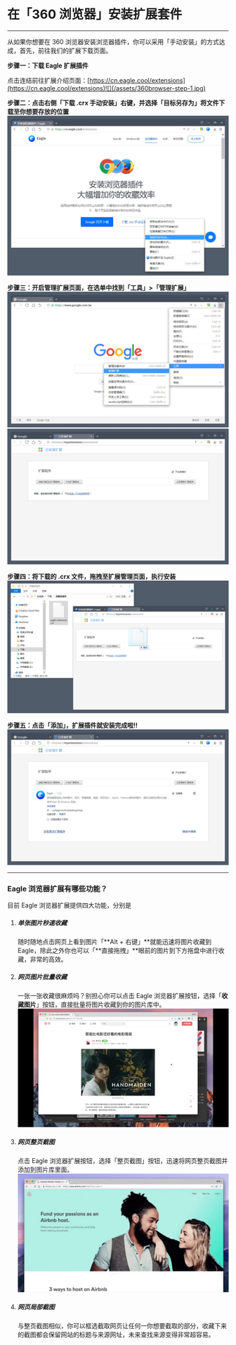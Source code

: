 # 在「360 浏览器」安装扩展套件

---

从如果你想要在 360 浏览器安装浏览器插件，你可以采用「手动安装」的方式达成，首先，前往我们的扩展下载页面。

**步骤一：下载 Eagle 扩展插件**

点击连结前往扩展介绍页面：[https://cn.eagle.cool/extensions](https://cn.eagle.cool/extensions)![](/assets/360browser-step-1.jpg)

**步骤二：点击右侧「下载 .crx 手动安装」右键，并选择「目标另存为」将文件下载至你想要存放的位置**![](/assets/360browser-step-2.jpg)

**步骤三：开启管理扩展页面，在选单中找到「工具」&gt;「管理扩展」**![](/assets/360browser-step-3.jpg)![](/assets/360browser-step-4.jpg)

**步骤四：将下载的 .crx 文件，拖拽至扩展管理页面，执行安装**![](/assets/360browser-step-5.png)

**步骤五：点击「添加」，扩展插件就安装完成啦!!**![](/assets/360browser-step-7.jpg)

---

### Eagle 浏览器扩展有哪些功能？

目前 Eagle 浏览器扩展提供四大功能，分别是

1. ##### 单张图片秒速收藏

   随时随地点击网页上看到图片「**Alt + 右键」**就能迅速将图片收藏到 Eagle，除此之外你也可以「**直接拖拽」**眼前的图片到下方拖盘中进行收藏，非常的高效。

2. ##### 网页图片批量收藏

   一张一张收藏很麻烦吗？别担心你可以点击 Eagle 浏览器扩展按钮，选择「**收藏图片**」按钮，直接批量将图片收藏到你的图片库中。  
   ![](https://github.com/Augus/Eagle-Documents/blob/master/assets/extension_batch_collect.gif?raw=true)

3. ##### 网页整页截图

   点击 Eagle 浏览器扩展按钮，选择「整页截图」按钮，迅速将网页整页截图并添加到图片库里面。  
   ![](https://github.com/Augus/Eagle-Documents/blob/master/assets/extension_entrie_capture.gif?raw=true)

4. ##### 网页局部截图

   与整页截图相似，你可以框选截取网页让任何一你想要截取的部分，收藏下来的截图都会保留网站的标题与来源网址，未来查找来源变得非常超容易。



